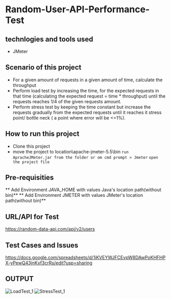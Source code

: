 # Random-User-API-Performance-Test


## technlogies and tools used
- JMeter

## Scenario of this project
- For a given amount of requests in a given amount of time, calculate the throughput
- Perform load test by increasing the time, for the expected requests in that time (calculating the expected request = time * throughput) until the requests reaches 1/4 of the given requests amount.
- Perform stress test by keeping the time constant but increase the requests gradually from the expected requests until it reaches it stress point/ bottle neck ( a point where error will be <=1%).



## How to run this project
- Clone this project
- move the project to location\apache-jmeter-5.5\bin
```run ApracheJMeter.jar from the folder or om cmd prompt > Jmeter```
```open the project file```

## Pre-requisities
** Add Environment JAVA_HOME with values Java's location path(without bin)**
** Add Environment JMETER with values JMeter's location path(without bin)**

## URL/API for Test
https://random-data-api.com/api/v2/users

## Test Cases and Issues
https://docs.google.com/spreadsheets/d/1iKVEYWJFCEvpW8DAwPoKHFHPX-yPewQ43jnKxf3crRs/edit?usp=sharing

## OUTPUT


![LoadTest_1](https://user-images.githubusercontent.com/81919644/194106752-9375264c-e5a2-473b-b4ea-5ec76f885275.PNG)
![StressTest_1](https://user-images.githubusercontent.com/81919644/194106785-86338dac-216c-41e4-be7d-b1ee6e855349.PNG)
